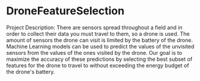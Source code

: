 # DroneFeatureSelection
Project Description: There are sensors spread throughout a field and in order to collect their data you must travel to them, so a drone is used. The amount of sensors the drone can visit is limited by the battery of the drone. Machine Learning models can be used to predict the values of the unvisited sensors from the values of the ones visited by the drone. Our goal is to maximize the accuracy of these predictions by selecting the best subset of features for the drone to travel to without exceeding the energy budget of the drone's battery.

